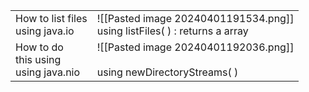 
|                                            |                                                                              |
| ------------------------------------------ | ---------------------------------------------------------------------------- |
| How to list files<br>using java.io         | ![[Pasted image 20240401191534.png]]<br>using listFiles( ) : returns a array |
| How to do <br>this using<br>using java.nio | ![[Pasted image 20240401192036.png]]<br><br>using newDirectoryStreams( )     |
